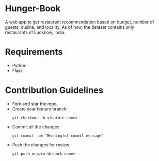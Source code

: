 # Hunger-Book
A web app to get restaurant recommendation based on budget, number of guests, cusine, and locality. As of now, the dataset contains only restaurants of Lucknow, India. 

# Requirements
* Python
* Flask

# Contribution Guidelines
- Fork and star the repo.
- Create your feature branch
    ```
    git checkout -b <feature-name>
    ```
- Commit all the changes
    ```
    git commit -am "Meaningful commit message"
    ```
- Push the changes for review
    ```
    git push origin <branch-name>
    ```
